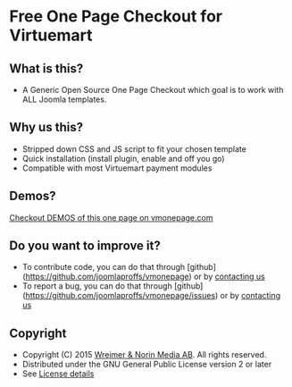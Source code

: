 Free One Page Checkout for Virtuemart
====================================

What is this?
---------------------

* A Generic Open Source One Page Checkout which goal is to work with ALL Joomla templates.

Why us this?
---------------------
* Stripped down CSS and JS script to fit your chosen template
* Quick installation (install plugin, enable and off you go)
* Compatible with most Virtuemart payment modules

Demos?
---------------------
[Checkout DEMOS of this one page on vmonepage.com](http://vmonepage.com)

Do you want to improve it?
---------------------
* To contribute code, you can do that through [github] (https://github.com/joomlaproffs/vmonepage) or by [contacting us](http://vmonepage.com) 
* To report a bug, you can do that through [github] (https://github.com/joomlaproffs/vmonepage/issues) or by [contacting us](http://vmonepage.com) 

Copyright
---------------------
* Copyright (C) 2015 [Wreimer & Norin Media AB](http://wnmedia.se). All rights reserved.
* Distributed under the GNU General Public License version 2 or later
* See [License details](https://docs.joomla.org/Joomla_Licenses)
